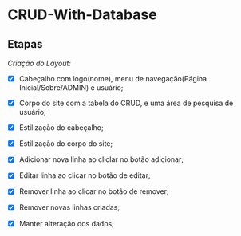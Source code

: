 # CRUD-With-Database

## Etapas

*Criação do Layout:*

 - [x] Cabeçalho com logo(nome), menu de navegação(Página Inicial/Sobre/ADMIN) e usuário;
 
 - [x] Corpo do site com a tabela do CRUD, e uma área de pesquisa de usuário;

 - [x] Estilização do cabeçalho;

 - [x] Estilização do corpo do site;

 - [x] Adicionar nova linha ao cliclar no botão adicionar;

 - [x] Editar linha ao clicar no botão de editar;

 - [x] Remover linha ao clicar no botão de remover;

 - [x] Remover novas linhas criadas;

 - [x] Manter alteração dos dados;
